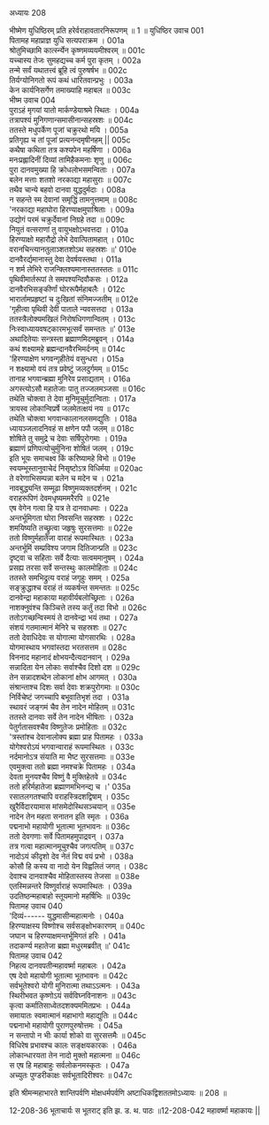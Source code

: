 अध्यायः 208

भीष्मेण युधिष्ठिरम् प्रति हरेर्वराहावतारनिरूपणम् ॥ 1 ॥
युधिष्ठिर उवाच 	001  
पितामह महाप्राज्ञ युधि सत्यपराक्रम ।	001a  
श्रोतुमिच्छामि कार्त्स्न्येन कृष्णमव्ययमीश्वरम् ॥	001c  
यच्चास्य तेजः सुमहद्यच्च कर्म पुरा कृतम् ।	002a  
तन्मे सर्वं यथातत्त्वं ब्रूहि त्वं पुरुषर्षभ ॥	002c  
तिर्यग्योनिगतो रूपं कथं धारितवान्प्रभुः ।	003a  
केन कार्यनिसर्गेण तमाख्याहि महाबल ॥	003c  
भीष्म उवाच 	004  
पुराऽहं मृगयां यातो मार्कण्डेयाश्रमे स्थितः ।	004a  
तत्रापश्यं मुनिगणान्समासीनान्सहस्रशः ॥	004c  
ततस्ते मधुपर्केण पूजां चक्रुरथो मयि ।	005a  
प्रतिगृह्य च तां पूजां प्रत्यनन्दमृषीनहम् ||	005c  
कथैषा कथिता तत्र कश्यपेन महर्षिणा ।	006a  
मनःप्रह्लादिनीं दिव्यां तामिहैकमनाः शृणु ॥	006c  
पुरा दानवमुख्या हि क्रोधलोभसमन्विताः ।	007a  
बलेन मत्ताः शतशो नरकाद्या महासुराः ॥	007c  
तथैव चान्ये बहवो दानवा युद्धदुर्मदाः ।	008a  
न सहन्ते स्म देवानां समृद्धिं तामनुत्तमाम् ॥	008c  
\'नरकाद्या महाघोरा हिरण्याक्षमुपाश्रिताः ।	009a  
उद्योगं परमं चक्रुर्देवानां निग्रहे तदा ॥	009c  
नियुतं वत्सराणां तु वायुभक्षोऽभवत्तदा ।	010a  
हिरण्याक्षो महारौद्रो लेभे देवात्पितामहात् ।	010c  
वरानचिन्त्यानतुलाञ्शतशोऽथ सहस्रशः ॥\'	010e  
दानवैरर्द्यमानास्तु देवा देवर्षयस्तथा ।	011a  
न शर्म लेभिरे राजन्क्लिश्यमानास्ततस्ततः ॥	011c  
पृथिवीमार्तरूपां ते समपश्यन्दिवौकसः ।	012a  
दानवैरभिसङ्कीर्णां घोररूपैर्महाबलैः ।	012c  
भारार्तामप्रहृष्टां च दुःखितां संनिमज्जतीम् ॥	012e  
\'गृहीत्वा पृथिवी देवी पाताले न्यवसत्तदा ।	013a  
ततस्त्रैलोक्यमखिलं निरोषधिगणान्वितम् ।	013c  
निःस्वाध्यायवषट्कारमभूत्सर्वं समन्ततः ॥\'	013e  
अथादितेयाः सन्त्रस्ता ब्रह्माणमिदमब्रुवन् ।	014a  
कथं शक्ष्यामहे ब्रह्मन्दानवैरभिमर्दनम् ॥	014c  
\'हिरण्याक्षेण भगवन्गृहीतेयं वसुन्धरा ।	015a  
न शक्ष्यामो वयं तत्र प्रवेष्टुं जलदुर्गमम् ॥	015c  
तानाह भगवान्ब्रह्मा मुनिरेव प्रसाद्यताम् ।	016a  
अगस्त्योऽसौ महातेजाः पातु तज्जलमञ्जसा ॥	016c  
तथेति चोक्त्वा ते देवा मुनिमूचुर्मुदान्विताः ।	017a  
त्रायस्व लोकान्विप्रर्षे जलमेतत्क्षयं नय ॥	017c  
तथेति चोक्त्वा भगवान्कालानलसमद्युतिः ।	018a  
ध्यायञ्जलादनिवहं स क्षणेन पपौ जलम् ॥	018c  
शोषिते तु समुद्रे च देवाः सर्षिपुरोगमाः ।	019a  
ब्रह्माणं प्रणिपत्योचुर्मुनिना शोषितं जलम् ।	019c  
इति भूयः समाचक्ष्व किं करिष्यामहे विभो ॥	019e  
स्वयम्भूस्तानुवाचेदं निसृष्टोऽत्र विधिर्मया ॥	020ac  
ते वरेणाभिसम्पन्ना बलेन च मदेन च ।	021a  
नावबुद्ध्यन्ति सम्मूढा विष्णुमव्यक्तदर्शनम् ।	021c  
वराहरूपिणं देवमधृष्यममरैरपि ॥	021e  
एष वेगेन गत्वा हि यत्र ते दानवाधमाः ।	022a  
अन्तर्भूमिगता घोरा निवसन्ति सहस्रशः ।	022c  
शमयिष्यति तच्छ्रुत्वा जहृषुः सुरसत्तमाः ॥	022e  
ततो विष्णुर्महातेजा वाराहं रूपमास्थितः ।	023a  
अन्तर्भूमिं सम्प्रविश्य जगाम दितिजान्प्रति ॥	023c  
दृष्ट्वा च सहिताः सर्वे दैत्याः सत्वममानुषम् ।	024a  
प्रसह्य तरसा सर्वे सन्तस्थुः कालमोहिताः ॥	024c  
ततस्ते समभिद्रुत्य वराहं जगृहुः समम् ।	025a  
सङ्क्रुद्धाश्च वराहं तं व्यकर्षन्त समन्ततः ॥	025c  
दानवेन्द्रा महाकाया महावीर्यबलोच्छ्रिताः ।	026a  
नाशक्नुवंश्च किञ्चित्ते तस्य कर्तुं तदा विभो ॥	026c  
ततोऽगच्छन्विस्मयं ते दानवेन्द्रा भयं तथा ।	027a  
संशयं गतमात्मानं मेनिरे च सहस्रशः ॥	027c  
ततो देवाधिदेवः स योगात्मा योगसारथिः ।	028a  
योगमास्थाय भगवांस्तदा भरतसत्तम ॥	028c  
विननाद महानादं क्षोभयन्दैत्यदानवान् ।	029a  
सन्नादिता येन लोकाः सर्वाश्चैव दिशो दश ॥	029c  
तेन सन्नादशब्देन लोकानां क्षोभ आगमत् ।	030a  
संश्रान्ताश्च दिशः सर्वा देवाः शक्रपुरोगमाः ॥	030c  
निर्विचेष्टं जगच्चापि बभूवातिभृशं तदा ।	031a  
स्थावरं जङ्गमं चैव तेन नादेन मोहितम् ॥	031c  
ततस्ते दानवाः सर्वे तेन नादेन भीषिताः ।	032a  
पेतुर्गतासवश्चैव विष्णुतेजः प्रमोहिताः ॥	032c  
\'त्रस्तांश्च देवानालोक्य ब्रह्मा प्राह पितामहः ।	033a  
योगेश्वरोऽयं भगवान्वाराहं रूपमास्थितः ।	033c  
नर्दमानोऽत्र संयाति मा भैष्ट सुरसत्तमाः ॥	033e  
एवमुक्त्वा ततो ब्रह्मा नमश्चक्रे पितामहः ।	034a  
देवता मुनयश्चैव विष्णुं वै मुक्तिहेतवे ॥	034c  
ततो हरिर्महातेजा ब्रह्माणमभिनन्द्य च ।\'	035a  
रसातलगतश्चापि वराहस्त्रिदशद्विषाम् ।	035c  
खुरैर्विदारयामास मांसमेदोस्थिसञ्चयान् ॥	035e  
नादेन तेन महता सनातन इति स्मृतः ।	036a  
पद्मनाभो महायोगी भूतात्मा भूतभावनः ॥	036c  
ततो देवगणाः सर्वे पितामहमुपाद्रवन् ।	037a  
तत्र गत्वा महात्मानमूचुश्चैव जगत्पतिम् ॥	037c  
नादोऽयं कीदृशो देव नेतं विद्म वयं प्रभो ।	038a  
कोसौ हि कस्य वा नादो येन विह्वलितं जगत् ।	038c  
देवाश्च दानवाश्चैव मोहितास्तस्य तेजसा ॥	038e  
एतस्मिन्नन्तरे विष्णुर्वाराहं रूपमास्थितः ।	039a  
उदतिष्ठन्महाबाहो स्तूयमानो महर्षिभिः ॥	039c  
पितामह उवाच 	040  
\'दिव्यं------ युद्धमासीन्महात्मनोः ।	040a  
हिरण्याक्षस्य विष्णोश्च सर्वसङ्क्षोभकारणम् ॥	040c  
जघान च हिरण्याक्षमन्तर्भूमिगतं हरिः ।	041a  
तदाकर्ण्य महातेजा ब्रह्मा मधुरमब्रवीत् ॥\'	041c  
पितामह उवाच 	042  
निहत्य दानवपतीन्महावर्ष्मा महाबलः ।	042a  
एष देवो महायोगी भूतात्मा भूतभावनः ॥	042c  
सर्वभूतेश्वरो योगी मुनिरात्मा तथाऽऽत्मनः ।	043a  
स्थिरीभवत कृष्णोऽयं सर्वविघ्नविनाशनः ॥	043c  
कृत्वा कर्मातिसाध्वेतदशक्यममितप्रभः ।	044a  
समायातः स्वमात्मानं महाभागो महाद्युतिः ॥	044c  
पद्मनाभो महायोगी पुराणपुरुषोत्तमः ।	045a  
न सन्तापो न भीः कार्या शोको वा सुरसत्तमैः ॥	045c  
विधिरेष प्रभावश्च कालः सङ्क्षयकारकः ।	046a  
लोकान्धारयता तेन नादो मुक्तो महात्मना ॥	046c  
स एष हि महाबाहुः सर्वलोकनमस्कृतः ।	047a  
अच्युतः पुण्डरीकाक्षः सर्वभूतादिरीश्वरः ॥ 	047c  

इति श्रीमन्महाभारते शान्तिपर्वणि मोक्षधर्मपर्वणि अष्टाधिकद्विशततमोऽध्यायः ॥ 208 ॥

12-208-36 भूताचार्यः स भूतराट् इति झ. ड. थ. पाठः ॥12-208-042 महावर्ष्मा महाकायः || 
